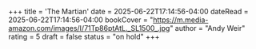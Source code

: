 +++
title = 'The Martian'
date = 2025-06-22T17:14:56-04:00
dateRead = 2025-06-22T17:14:56-04:00
bookCover = "https://m.media-amazon.com/images/I/71Tp86ptAtL._SL1500_.jpg"
author = "Andy Weir"
rating = 5
draft = false
status = "on hold"
+++
